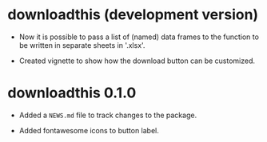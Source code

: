 # downloadthis (development version)

* Now it is possible to pass a list of (named) data frames to the function to be written in separate sheets in '.xlsx'.

* Created vignette to show how the download button can be customized.

# downloadthis 0.1.0

* Added a `NEWS.md` file to track changes to the package.

* Added fontawesome icons to button label.

